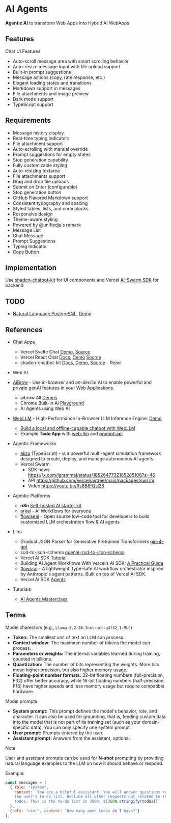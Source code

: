 # AI Agents

**Agentic AI** to transform  Web Apps into Hybrid AI WebApps

## Features

Chat UI Features

- Auto-scroll message area with smart scrolling behavior
- Auto-resize message input with file upload support
- Built-in prompt suggestions
- Message actions (copy, rate response, etc.)
- Elegant loading states and transitions
- Markdown support in messages
- File attachments and image preview
- Dark mode support
- TypeScript support

## Requirements

- Message history display
- Real-time typing indicators
- File attachment support
- Auto-scrolling with manual override
- Prompt suggestions for empty states
- Stop generation capability
- Fully customizable styling
- Auto-resizing textarea
- File attachments support
- Drag and drop file uploads
- Submit on Enter (configurable)
- Stop generation button
- GitHub Flavored Markdown support
- Consistent typography and spacing
- Styled tables, lists, and code blocks
- Responsive design
- Theme-aware styling
- Powered by @unifiedjs's remark
- Message List
- Chat Message
- Prompt Suggestions
- Typing Indicator
- Copy Button

## Implementation

Use [shadcn-chatbot-kit](https://github.com/Blazity/shadcn-chatbot-kit) for UI components and Vercel [AI-Swarm SDK](https://github.com/vercel/ai/tree/main/packages/swarm) for backend

## TODO

- [Natural Language PostgreSQL](https://github.com/vercel-labs/natural-language-postgres), [Demo](https://natural-language-postgres.vercel.app/)

## References

- Chat Apps
  - Vercel Svelte Chat [Demo](https://ai-chatbot-svelte.vercel.sh/), [Source](https://github.com/vercel/ai-chatbot-svelte)
  - Vercel React Chat [Docs](https://chat-sdk.dev/), [Demo](https://ai-chatbot-svelte.vercel.sh/) [Source](https://github.com/vercel/ai-chatbot)
  - shadcn-chatbot-kit [Docs](https://shadcn-chatbot-kit.vercel.app/docs), [Demo](https://shadcn-chatbot-kit.vercel.app/), [Source](https://github.com/Blazity/shadcn-chatbot-kit) - React

- Web AI
- [AiBrow](https://aibrow.ai/) - Use *in-browser* and *on-device* AI to enable powerful and private genAI features in your Web Applications.
  - aibrow All [Demos](https://aibrow.ai/demo.html)
  - Chrome Built-in AI [Playground](https://ai.zaps.dev/)
  - AI Agents using Web AI
- [WebLLM](https://webllm.mlc.ai/) - High-Performance In-Browser LLM Inference Engine. [Demo](https://chat.webllm.ai/)
  - [Build a local and offline-capable chatbot with WebLLM](https://web.dev/articles/ai-chatbot-webllm)
  - Example **Todo App** with [web-llm](https://github.com/christianliebel/todo-ai/tree/web-llm) and [prompt-api](https://github.com/christianliebel/todo-ai/tree/prompt-api)

- Agentic Frameworks
  - [eliza](https://elizaos.github.io/eliza/) (TypeScript) - is a powerful multi-agent simulation framework designed to create, deploy, and manage autonomous AI agents.
  - Vercel Swarm
    - SDK news <https://x.com/lgrammel/status/1852647732185285106?s=46>
    - API <https://github.com/vercel/ai/tree/main/packages/swarm>
    - Video <https://youtu.be/Rs8B8fQsl28>

- Agentic Platforms
  - **n8n** [Self-hosted AI starter kit](https://github.com/coleam00/ai-agents-masterclass/tree/main/local-ai-packaged)
  - [arkai](https://arkai.app/) - AI Workflows for everyone
  - [flowiseai](https://flowiseai.com/) - Open source low-code tool for developers to build customized LLM orchestration flow & AI agents

- Libs
  - Gradual JSON Parser for Generative Pretrained Transformers [gjp-4-gpt](https://github.com/JacksonKearl/gjp-4-gpt)
  - zod-to-json-schema [openai-zod-to-json-schema](https://github.com/transitive-bullshit/openai-zod-to-json-schema)
  - Vercel AI SDK [Tutorial](https://www.aihero.dev/vercel-ai-sdk-tutorial)
  - Building AI Agent Workflows With Vercel’s AI SDK: [A Practical Guide](https://www.callstack.com/blog/building-ai-agent-workflows-with-vercels-ai-sdk-a-practical-guide)
  - [flows-ai](https://flows-ai.callstack.com/) - A lightweight, type-safe AI workflow orchestrator inspired by Anthropic's agent patterns. Built on top of Vercel AI SDK.
  - Vercel AI SDK [Agents](https://sdk.vercel.ai/docs/foundations/agents)

- Tutorials
  - [AI Agents Masterclass](https://github.com/coleam00/ai-agents-masterclass)

## Terms

Model charectors (e.g., `Llama-3.2-3B-Instruct-q4f32_1-MLC`)

- **Token:** The smallest unit of text an LLM can process.
- **Context window:** The maximum number of tokens the model can process.
- **Parameters or weights:** The internal variables learned during training, counted in billions.
- **Quantization:** The number of bits representing the weights. More bits mean higher precision, but also higher memory usage.
- **Floating-point number formats:** 32-bit floating numbers (full-precision, F32) offer better accuracy, while 16-bit floating numbers (half-precision, F16) have higher speeds and less memory usage but require compatible hardware.

Model prompts

- **System prompt:** This prompt defines the model's behavior, role, and character. It can also be used for grounding, that is, feeding custom data into the model that is not part of its training set (such as your domain-specific data). You can only specify one system prompt.
- **User prompt:** Prompts entered by the user.
- **Assistant prompt:** Answers from the assistant, optional.

> [!NOTE]
> User and assistant prompts can be used for **N-shot** prompting by providing natural language examples to the LLM on how it should behave or respond.

Example:

```js
const messages = [
  { role: "system",
    content: `You are a helpful assistant. You will answer questions related to
    the user's to-do list. Decline all other requests not related to the user's
    todos. This is the to-do list in JSON: ${JSON.stringify(todos)}`
  },
  {role: "user", content: "How many open todos do I have?"}
];
```
